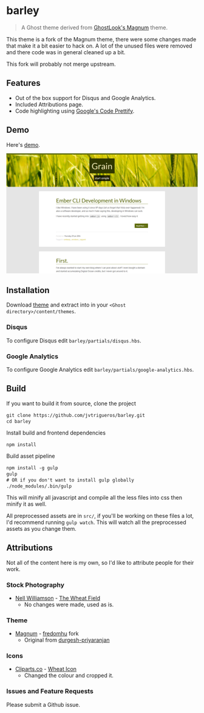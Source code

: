 # barley
>  A Ghost theme derived from [GhostLook's Magnum](http://magnum.ghostlook.com/) theme.

This theme is a fork of the Magnum theme, there were some changes made that make it a bit easier to hack on. A lot of the unused files were removed and there code was in general cleaned up a bit.

This fork will probably not merge upstream.

## Features
- Out of the box support for Disqus and Google Analytics.
- Included Attributions page.
- Code highlighting using [Google's Code Prettify](https://code.google.com/p/google-code-prettify/).

## Demo
Here's [demo](http://blog.jvtrigueros.com/).

![barley-screenshot](barley-screenshot.png)

## Installation
Download [theme](https://github.com/jvtrigueros/barley/releases/latest) and extract into in your `<Ghost directory>/content/themes`.

### Disqus
To configure Disqus edit `barley/partials/disqus.hbs`.

### Google Analytics
To configure Google Analytics edit `barley/partials/google-analytics.hbs`.

## Build
If you want to build it from source, clone the project

    git clone https://github.com/jvtrigueros/barley.git
    cd barley

Install build and frontend dependencies

    npm install

Build asset pipeline

    npm install -g gulp
    gulp
    # OR if you don't want to install gulp globally
    ./node_modules/.bin/gulp

This will minify all javascript and compile all the less files into css then minify it as well.

All preprocessed assets are in `src/`, if you'll be working on these files a lot, I'd recommend running `gulp watch`. This will watch all the preprocessed assets as you change them. 

## Attributions
Not all of the content here is my own, so I'd like to attribute people for their work.

### Stock Photography

- [Nell Williamson](https://www.flickr.com/photos/neillwphoto/) - [The Wheat Field](https://www.flickr.com/photos/neillwphoto/14579916743/in/photostream/)
    - No changes were made, used as is.

### Theme

- [Magnum](https://github.com/fredomhu/magnum) - [fredomhu](https://github.com/fredomhu) fork
    - Original from [durgesh-priyaranjan](https://github.com/durgesh-priyaranjan)

### Icons

- [Cliparts.co](http://cliparts.co) - [Wheat Icon](http://cliparts.co/clipart/2598857)
    - Changed the colour and cropped it.

### Issues and Feature Requests
Please submit a Github issue.
